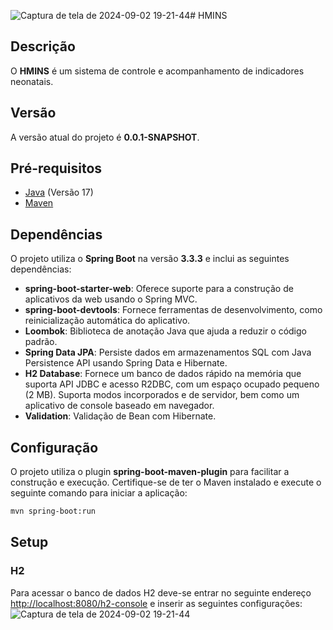 ![Captura de tela de 2024-09-02 19-21-44](https://github.com/user-attachments/assets/74fad6a6-241b-43da-be70-85e33918193b)# HMINS

## Descrição
O **HMINS** é um sistema de controle e acompanhamento de indicadores neonatais.

## Versão
A versão atual do projeto é **0.0.1-SNAPSHOT**.

## Pré-requisitos
- [Java](https://www.oracle.com/java/technologies/javase-downloads.html) (Versão 17)
- [Maven](https://maven.apache.org/download.cgi)

## Dependências
O projeto utiliza o **Spring Boot** na versão **3.3.3** e inclui as seguintes dependências:

- **spring-boot-starter-web**: Oferece suporte para a construção de aplicativos da web usando o Spring MVC.
- **spring-boot-devtools**: Fornece ferramentas de desenvolvimento, como reinicialização automática do aplicativo.
- **Loombok**: Biblioteca de anotação Java que ajuda a reduzir o código padrão.
- **Spring Data JPA**: Persiste dados em armazenamentos SQL com Java Persistence API usando Spring Data e Hibernate.
- **H2 Database**: Fornece um banco de dados rápido na memória que suporta API JDBC e acesso R2DBC, com um espaço ocupado pequeno (2 MB). Suporta modos incorporados e de servidor, bem como um aplicativo de console baseado em navegador.
- **Validation**: Validação de Bean com Hibernate.




## Configuração
O projeto utiliza o plugin **spring-boot-maven-plugin** para facilitar a construção e execução. Certifique-se de ter o Maven instalado e execute o seguinte comando para iniciar a aplicação:

```bash
mvn spring-boot:run
```

## Setup

### H2
Para acessar o banco de dados H2 deve-se entrar no seguinte endereço [http://localhost:8080/h2-console](http://localhost:8080/h2-console) e inserir as seguintes configurações:
![Captura de tela de 2024-09-02 19-21-44](https://github.com/user-attachments/assets/cb167702-9353-42e4-956f-6edeb0243d24)

